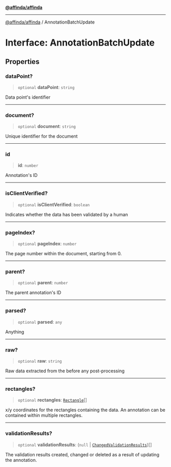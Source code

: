 [**@affinda/affinda**](../README.md)

***

[@affinda/affinda](../globals.md) / AnnotationBatchUpdate

# Interface: AnnotationBatchUpdate

## Properties

### dataPoint?

> `optional` **dataPoint**: `string`

Data point's identifier

***

### document?

> `optional` **document**: `string`

Unique identifier for the document

***

### id

> **id**: `number`

Annotation's ID

***

### isClientVerified?

> `optional` **isClientVerified**: `boolean`

Indicates whether the data has been validated by a human

***

### pageIndex?

> `optional` **pageIndex**: `number`

The page number within the document, starting from 0.

***

### parent?

> `optional` **parent**: `number`

The parent annotation's ID

***

### parsed?

> `optional` **parsed**: `any`

Anything

***

### raw?

> `optional` **raw**: `string`

Raw data extracted from the before any post-processing

***

### rectangles?

> `optional` **rectangles**: [`Rectangle`](Rectangle.md)[]

x/y coordinates for the rectangles containing the data. An annotation can be contained within multiple rectangles.

***

### validationResults?

> `optional` **validationResults**: (`null` \| [`ChangedValidationResults`](ChangedValidationResults.md))[]

The validation results created, changed or deleted as a result of updating the annotation.
